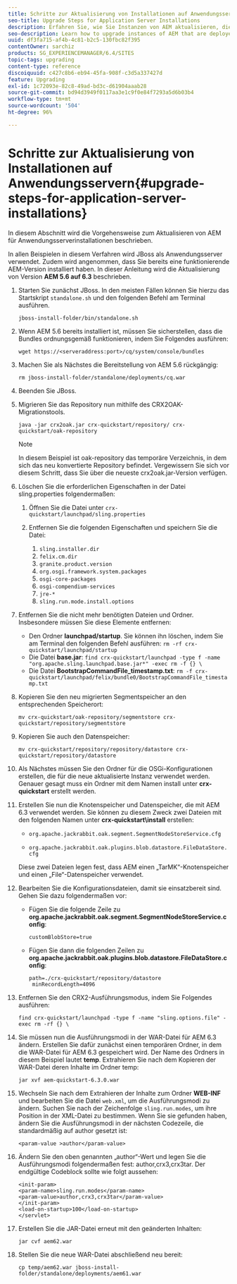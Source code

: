 ```yaml
---
title: Schritte zur Aktualisierung von Installationen auf Anwendungsservern
seo-title: Upgrade Steps for Application Server Installations
description: Erfahren Sie, wie Sie Instanzen von AEM aktualisieren, die über Anwendungsserver bereitgestellt werden.
seo-description: Learn how to upgrade instances of AEM that are deployed via Application Servers.
uuid: df3fa715-af4b-4c81-b2c5-130fbc82f395
contentOwner: sarchiz
products: SG_EXPERIENCEMANAGER/6.4/SITES
topic-tags: upgrading
content-type: reference
discoiquuid: c427c8b6-eb94-45fa-908f-c3d5a337427d
feature: Upgrading
exl-id: 1c72093e-82c8-49ad-bd3c-d61904aaab28
source-git-commit: bd94d3949f0117aa3e1c9f0e84f7293a5d6b03b4
workflow-type: tm+mt
source-wordcount: '504'
ht-degree: 96%

---
```


# Schritte zur Aktualisierung von Installationen auf Anwendungsservern{#upgrade-steps-for-application-server-installations}

In diesem Abschnitt wird die Vorgehensweise zum Aktualisieren von AEM für Anwendungsserverinstallationen beschrieben.

In allen Beispielen in diesem Verfahren wird JBoss als Anwendungsserver verwendet. Zudem wird angenommen, dass Sie bereits eine funktionierende AEM-Version installiert haben. In dieser Anleitung wird die Aktualisierung von Version **AEM 5.6 auf 6.3** beschrieben.

1. Starten Sie zunächst JBoss. In den meisten Fällen können Sie hierzu das Startskript `standalone.sh` und den folgenden Befehl am Terminal ausführen.

   ```shell
   jboss-install-folder/bin/standalone.sh
   ```

1. Wenn AEM 5.6 bereits installiert ist, müssen Sie sicherstellen, dass die Bundles ordnungsgemäß funktionieren, indem Sie Folgendes ausführen:

   ```shell
   wget https://<serveraddress:port>/cq/system/console/bundles
   ```

1. Machen Sie als Nächstes die Bereitstellung von AEM 5.6 rückgängig:

   ```shell
   rm jboss-install-folder/standalone/deployments/cq.war
   ```

1. Beenden Sie JBoss.

1. Migrieren Sie das Repository nun mithilfe des CRX2OAK-Migrationstools.

   ```shell
   java -jar crx2oak.jar crx-quickstart/repository/ crx-quickstart/oak-repository
   ```

   >[!NOTE]
   >
   >In diesem Beispiel ist oak-repository das temporäre Verzeichnis, in dem sich das neu konvertierte Repository befindet. Vergewissern Sie sich vor diesem Schritt, dass Sie über die neueste crx2oak.jar-Version verfügen.

1. Löschen Sie die erforderlichen Eigenschaften in der Datei sling.properties folgendermaßen:

   1. Öffnen Sie die Datei unter `crx-quickstart/launchpad/sling.properties`
   1. Entfernen Sie die folgenden Eigenschaften und speichern Sie die Datei:

      1. `sling.installer.dir`
      1. `felix.cm.dir`
      1. `granite.product.version`
      1. `org.osgi.framework.system.packages`
      1. `osgi-core-packages`
      1. `osgi-compendium-services`
      1. `jre-*`
      1. `sling.run.mode.install.options`

1. Entfernen Sie die nicht mehr benötigten Dateien und Ordner. Insbesondere müssen Sie diese Elemente entfernen:

   * Den Ordner **launchpad/startup**. Sie können ihn löschen, indem Sie am Terminal den folgenden Befehl ausführen: `rm -rf crx-quickstart/launchpad/startup`
   * Die Datei **base.jar**: `find crx-quickstart/launchpad -type f -name "org.apache.sling.launchpad.base.jar*" -exec rm -f {} \`
   * Die Datei **BootstrapCommandFile_timestamp.txt**: `rm -f crx-quickstart/launchpad/felix/bundle0/BootstrapCommandFile_timestamp.txt`

1. Kopieren Sie den neu migrierten Segmentspeicher an den entsprechenden Speicherort:

   ```shell
   mv crx-quickstart/oak-repository/segmentstore crx-quickstart/repository/segmentstore
   ```

1. Kopieren Sie auch den Datenspeicher:

   ```shell
   mv crx-quickstart/repository/repository/datastore crx-quickstart/repository/datastore
   ```

1. Als Nächstes müssen Sie den Ordner für die OSGi-Konfigurationen erstellen, die für die neue aktualisierte Instanz verwendet werden. Genauer gesagt muss ein Ordner mit dem Namen install unter **crx-quickstart** erstellt werden.

1. Erstellen Sie nun die Knotenspeicher und Datenspeicher, die mit AEM 6.3 verwendet werden. Sie können zu diesem Zweck zwei Dateien mit den folgenden Namen unter **crx-quickstart\install** erstellen:

   * `org.apache.jackrabbit.oak.segment.SegmentNodeStoreService.cfg`

   * `org.apache.jackrabbit.oak.plugins.blob.datastore.FileDataStore.cfg`

   Diese zwei Dateien legen fest, dass AEM einen „TarMK“-Knotenspeicher und einen „File“-Datenspeicher verwendet.

1. Bearbeiten Sie die Konfigurationsdateien, damit sie einsatzbereit sind. Gehen Sie dazu folgendermaßen vor:

   * Fügen Sie die folgende Zeile zu **org.apache.jackrabbit.oak.segment.SegmentNodeStoreService.config**:

      `customBlobStore=true`

   * Fügen Sie dann die folgenden Zeilen zu **org.apache.jackrabbit.oak.plugins.blob.datastore.FileDataStore.config**:

      ```
      path=./crx-quickstart/repository/datastore
       minRecordLength=4096
      ```

1. Entfernen Sie den CRX2-Ausführungsmodus, indem Sie Folgendes ausführen:

   ```shell
   find crx-quickstart/launchpad -type f -name "sling.options.file" -exec rm -rf {} \
   ```

1. Sie müssen nun die Ausführungsmodi in der WAR-Datei für AEM 6.3 ändern. Erstellen Sie dafür zunächst einen temporären Ordner, in dem die WAR-Datei für AEM 6.3 gespeichert wird. Der Name des Ordners in diesem Beispiel lautet **temp**. Extrahieren Sie nach dem Kopieren der WAR-Datei deren Inhalte im Ordner temp:

   ```shell
   jar xvf aem-quickstart-6.3.0.war
   ```

1. Wechseln Sie nach dem Extrahieren der Inhalte zum Ordner **WEB-INF** und bearbeiten Sie die Datei `web.xml`, um die Ausführungsmodi zu ändern. Suchen Sie nach der Zeichenfolge `sling.run.modes`, um ihre Position in der XML-Datei zu bestimmen. Wenn Sie sie gefunden haben, ändern Sie die Ausführungsmodi in der nächsten Codezeile, die standardmäßig auf author gesetzt ist:

   ```shell
   <param-value >author</param-value>
   ```

1. Ändern Sie den oben genannten „author“-Wert und legen Sie die Ausführungsmodi folgendermaßen fest: author,crx3,crx3tar. Der endgültige Codeblock sollte wie folgt aussehen:

   ```
   <init-param>
   <param-name>sling.run.modes</param-name>
   <param-value>author,crx3,crx3tar</param-value>
   </init-param>
   <load-on-startup>100</load-on-startup>
   </servlet>
   ```

1. Erstellen Sie die JAR-Datei erneut mit den geänderten Inhalten:

   ```shell
   jar cvf aem62.war
   ```

1. Stellen Sie die neue WAR-Datei abschließend neu bereit:

   ```shell
   cp temp/aem62.war jboss-install-folder/standalone/deployments/aem61.war
   ```
